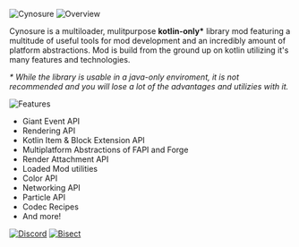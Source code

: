 ![Cynosure](https://cdn.modrinth.com/data/4JVfdODB/images/23b3ae211553f831b2564d63f89fe0ab0589f0ee.png)
![Overview](https://cdn.modrinth.com/data/4JVfdODB/images/eb04d387a88596c9cc1f489ca16257e28784c5fd.png)

Cynosure is a multiloader, mulitpurpose __kotlin-only*__ library mod featuring a multitude of useful tools for mod development and an incredibly amount of platform abstractions. Mod is build from the ground up on kotlin utilizing
it's many features and technologies.

_* While the library is usable in a java-only enviroment, it is not recommended and you will lose a lot of the advantages and utilizies with it._

![Features](https://cdn.modrinth.com/data/4JVfdODB/images/5e2e59ac18e1c4187db80d222700732a775a84b9.png)

- Giant Event API
- Rendering API
- Kotlin Item & Block Extension API
- Multiplatform Abstractions of FAPI and Forge
- Render Attachment API
- Loaded Mod utilities
- Color API
- Networking API
- Particle API
- Codec Recipes
- And more!
  
[![Discord](https://cdn.modrinth.com/data/4JVfdODB/images/d13493b05dcb158e58ecde3a3f5de5a39f3c3b53.png)](https://discord.gg/hue)
[![Bisect](https://cdn.modrinth.com/data/4JVfdODB/images/da895aaf7614ed5ed6159d8de72d95aa41e066f0.png)](https://server.mayaqq.dev)
